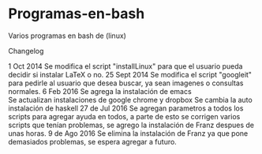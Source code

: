 Programas-en-bash
=================

Varios programas en bash de (linux)


Changelog

1 Oct 2014
  Se modifica el script "installLinux" para que el usuario pueda decidir si instalar LaTeX o no.
25 Sept 2014
  Se modifica el script "googleit" para pedirle al usuario que desea buscar, ya sean imagenes o consultas normales.
6 Feb 2016
  Se agrega la instalación de emacs  
  Se actualizan instalaciones de google chrome y dropbox
  Se cambia la auto instalación de haskell
27 de Jul 2016
  Se agregan parametros a todos los scripts para agregar ayuda en todos, a parte de esto se corrigen varios scripts que tenían problemas, se agrego la instalación de Franz despues de unas horas.
9 de Ago 2016
  Se elimina la instalación de Franz ya que pone demasiados problemas, se espera agregar a futuro.